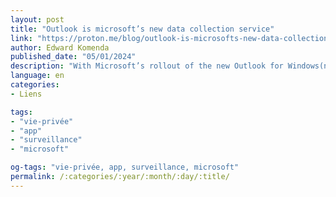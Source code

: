 ```yaml
---
layout: post
title: "Outlook is microsoft’s new data collection service"
link: "https://proton.me/blog/outlook-is-microsofts-new-data-collection-service"
author: Edward Komenda
published_date: "05/01/2024"
description: "With Microsoft’s rollout of the new Outlook for Windows(new window), it appears the company has transformed its email app into a surveillance tool for targeted advertising. Everyone talks about the privacy-washing campaigns of Google and Apple as they mine your online data to generate advertising revenue. But now it looks like Outlook is no longer simply an email service; it’s a data collection mechanism for Microsoft’s 801 external partners and an ad delivery system for Microsoft itself. Here’s how and why."
language: en
categories:
- Liens

tags:
- "vie-privée"
- "app"
- "surveillance"
- "microsoft"

og-tags: "vie-privée, app, surveillance, microsoft"
permalink: /:categories/:year/:month/:day/:title/
---
```

